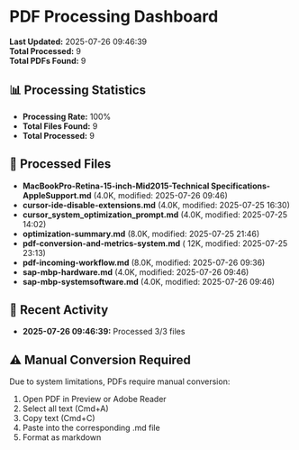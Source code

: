 # PDF Processing Dashboard

**Last Updated:** 2025-07-26 09:46:39  
**Total Processed:** 9  
**Total PDFs Found:** 9  

## 📊 Processing Statistics

- **Processing Rate:** 100%
- **Total Files Found:** 9
- **Total Processed:** 9

## 📁 Processed Files

- **MacBookPro-Retina-15-inch-Mid2015-Technical Specifications-AppleSupport.md** (4.0K, modified: 2025-07-26 09:46)
- **cursor-ide-disable-extensions.md** (4.0K, modified: 2025-07-25 16:30)
- **cursor_system_optimization_prompt.md** (4.0K, modified: 2025-07-25 14:02)
- **optimization-summary.md** (8.0K, modified: 2025-07-25 21:46)
- **pdf-conversion-and-metrics-system.md** ( 12K, modified: 2025-07-25 23:13)
- **pdf-incoming-workflow.md** (8.0K, modified: 2025-07-26 09:36)
- **sap-mbp-hardware.md** (4.0K, modified: 2025-07-26 09:46)
- **sap-mbp-systemsoftware.md** (4.0K, modified: 2025-07-26 09:46)

## 🔄 Recent Activity

- **2025-07-26 09:46:39:** Processed 3/3 files

## ⚠️ Manual Conversion Required

Due to system limitations, PDFs require manual conversion:

1. Open PDF in Preview or Adobe Reader
2. Select all text (Cmd+A)
3. Copy text (Cmd+C)
4. Paste into the corresponding .md file
5. Format as markdown
